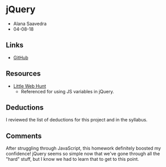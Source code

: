 # jQuery
* Alana Saavedra
* 04-08-18

## Links
* [GitHub](http://github.com/alasaave/hw_jquery_saavedra_alana)

## Resources
* [Little Web Hunt](http://www.littlewebhut.com/javascript/variables/)
	- Referenced for using JS variables in jQuery.

## Deductions
I reviewed the list of deductions for this project and in the syllabus.

## Comments
After struggling through JavaScript, this homework definitely boosted my confidence! jQuery seems so simple now that we've gone through all the "hard" stuff, but I know we had to learn that to get to this point.
